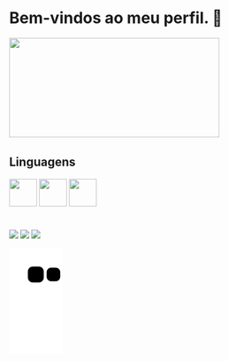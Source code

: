 <h1>Bem-vindos ao meu perfil. 👋</h1>

<img height="180em" src="https://github-readme-stats.vercel.app/api/top-langs/?username=CharloneKT&layout=compact&langs_count=7&theme=dracula" width="380" height="190"/>

<h2>Linguagens</h2>

<div>
  <img src="https://cdn.jsdelivr.net/gh/devicons/devicon/icons/html5/html5-original.svg" width="50px" height="50px"/>
  <img src="https://cdn.jsdelivr.net/gh/devicons/devicon/icons/css3/css3-original.svg" width="50px" height="50px"/>
  <img src="https://cdn.jsdelivr.net/gh/devicons/devicon/icons/javascript/javascript-original.svg" width="50px" height="50px"/>
</div>

#
<div>
<a href="https://www.linkedin.com/in/charlone-knupp-torres/"><img src="https://img.shields.io/badge/-LinkedIn-0099E5?style=for-the-badge&logo=linkedin&logoColor=white" target="_blank"></a>  
<a href="mailto:loneknupp@gmail.com"><img src="https://img.shields.io/badge/-Gmail-db4a39?style=for-the-badge&logo=gmail&logoColor=white" target="_blank"></a> 
<a href="https://www.behance.net/charloneknupp"><img src="https://img.shields.io/badge/-Behance-1769FF?style=for-the-badge&logo=behance&logoColor=white" target="_blank"></a>
</div>

 ![Snake animation](https://github.com/CharloneKT/CharloneKT/blob/output/github-contribution-grid-snake.svg)
